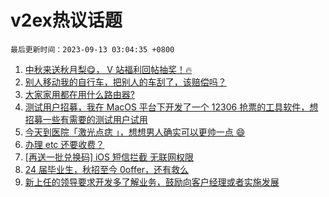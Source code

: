 # v2ex热议话题

`最后更新时间：2023-09-13 03:04:35 +0800`

1. [中秋来送秋月梨😋， V 站福利回帖抽奖！🔥](https://www.v2ex.com/t/972945)
1. [别人移动我的自行车，把别人的车刮了，该赔偿吗？](https://www.v2ex.com/t/972977)
1. [大家家用都在用什么路由器?](https://www.v2ex.com/t/972992)
1. [测试用户招募，我在 MacOS 平台下开发了一个 12306 抢票的工具软件，想招募一些有需要的测试用户试用](https://www.v2ex.com/t/972941)
1. [今天到医院「激光点痣 」，想想男人确实可以更帅一点 😄](https://www.v2ex.com/t/972916)
1. [办理 etc 还要收费？](https://www.v2ex.com/t/972910)
1. [[再送一批兑换码] iOS 短信拦截 无联网权限](https://www.v2ex.com/t/972892)
1. [24 届毕业生，秋招至今 0offer，还有救么](https://www.v2ex.com/t/972895)
1. [新上任的领导要求开发多了解业务，鼓励向客户经理或者实施发展](https://www.v2ex.com/t/972956)

